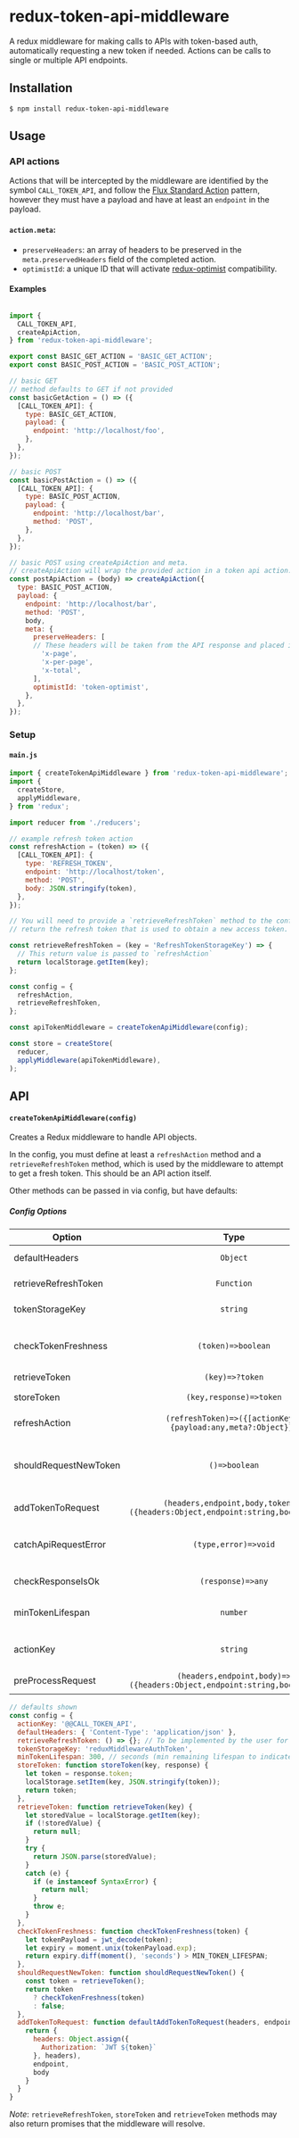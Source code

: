 # redux-token-api-middleware

A redux middleware for making calls to APIs with token-based auth, automatically
requesting a new token if needed. Actions can be calls to single or multiple API
endpoints.

## Installation

	$ npm install redux-token-api-middleware

## Usage

### API actions

Actions that will be intercepted by the middleware are identified by the symbol
`CALL_TOKEN_API`, and follow the [Flux Standard Action](https://github.com/acdlite/flux-standard-action) pattern, however they must have a payload and have at least an `endpoint` in the payload.

#### `action.meta`:
  - `preserveHeaders`: an array of headers to be preserved in the `meta.preservedHeaders` field of the completed action.
  - `optimistId`: a unique ID that will activate [redux-optimist](https://github.com/ForbesLindesay/redux-optimist) compatibility.

#### Examples

```javascript

import {
  CALL_TOKEN_API,
  createApiAction,
} from 'redux-token-api-middleware';

export const BASIC_GET_ACTION = 'BASIC_GET_ACTION';
export const BASIC_POST_ACTION = 'BASIC_POST_ACTION';

// basic GET
// method defaults to GET if not provided
const basicGetAction = () => ({
  [CALL_TOKEN_API]: {
    type: BASIC_GET_ACTION,
    payload: {
      endpoint: 'http://localhost/foo',
    },
  },
});

// basic POST
const basicPostAction = () => ({
  [CALL_TOKEN_API]: {
    type: BASIC_POST_ACTION,
    payload: {
      endpoint: 'http://localhost/bar',
      method: 'POST',
    },
  },
});

// basic POST using createApiAction and meta.
// createApiAction will wrap the provided action in a token api action.
const postApiAction = (body) => createApiAction({
  type: BASIC_POST_ACTION,
  payload: {
    endpoint: 'http://localhost/bar',
    method: 'POST',
    body,
    meta: {
      preserveHeaders: [
      // These headers will be taken from the API response and placed in meta.preservedHeaders.
        'x-page', 
        'x-per-page',
        'x-total',
      ],
      optimistId: 'token-optimist',
    },
  },
});

```

### Setup

#### `main.js`

```javascript
import { createTokenApiMiddleware } from 'redux-token-api-middleware';
import {
  createStore,
  applyMiddleware,
} from 'redux';

import reducer from './reducers';

// example refresh token action
const refreshAction = (token) => ({
  [CALL_TOKEN_API]: {
    type: 'REFRESH_TOKEN',
    endpoint: 'http://localhost/token',
    method: 'POST',
    body: JSON.stringify(token),
  },
});

// You will need to provide a `retrieveRefreshToken` method to the config that will
// return the refresh token that is used to obtain a new access token.

const retrieveRefreshToken = (key = 'RefreshTokenStorageKey') => {
  // This return value is passed to `refreshAction`
  return localStorage.getItem(key);
};

const config = {
  refreshAction,
  retrieveRefreshToken,
};

const apiTokenMiddleware = createTokenApiMiddleware(config);

const store = createStore(
  reducer,
  applyMiddleware(apiTokenMiddleware),
);

```

## API

#### `createTokenApiMiddleware(config)`

Creates a Redux middleware to handle API objects.

In the config, you must define at least a `refreshAction` method and a `retrieveRefreshToken`
method, which is used by the middleware to attempt to get a fresh token. This should be an API
action itself.

Other methods can be passed in via config, but have defaults:


##### Config Options

| Option                |                                      Type                                       | Description                                                                             |
| --------------------- | :-----------------------------------------------------------------------------: | :-------------------------------------------------------------------------------------- |
| defaultHeaders        |                                    `Object`                                     | The headers to apply to each request.                                                   |
| retrieveRefreshToken  |                                   `Function`                                    | Retrieves the refresh token.                                                            |
| tokenStorageKey       |                                    `string`                                     | The key that the token will be stored under.                                            |
| checkTokenFreshness   |                               `(token)=>boolean`                                | Used by the default `shouldRequestNewToken`. Return `true` to trigger a token refresh.  |
| retrieveToken         |                                 `(key)=>?token`                                 | Retrieves the token.                                                                    |
| storeToken            |                             `(key,response)=>token`                             | Replaces the default class method.                                                      |
| refreshAction         |          `(refreshToken)=>({[actionKey]:{payload:any,meta?:Object}})`           | API action fired when refreshing the token.            |
| shouldRequestNewToken |                                  `()=>boolean`                                  | Determines when to refresh token. (`checkTokenFreshness` will not be used if provided.) |
| addTokenToRequest     | `(headers,endpoint,body,token)=>({headers:Object,endpoint:string,body:Object})` | Adds token to the request.                                                              |
| catchApiRequestError  |                              `(type,error)=>void`                               | Additional error handler to be fired after `FAILED` action is dispatched.               |
| checkResponseIsOk     |                                `(response)=>any`                                | Checks and returns an `ok` response.                                                    |
| minTokenLifespan      |                                    `number`                                     | Time in seconds until a new token should be requested.                                  |
| actionKey             |                                    `string`                                     | The action key the middleware will intercept.                                           |
| preProcessRequest     |    `(headers,endpoint,body)=>({headers:Object,endpoint:string,body:Object})`    | Additional request handler.                                                             |

```javascript
// defaults shown
const config = {
  actionKey: '@@CALL_TOKEN_API',
  defaultHeaders: { 'Content-Type': 'application/json' },
  retrieveRefreshToken: () => {}; // To be implemented by the user for refreshing tokens.
  tokenStorageKey: 'reduxMiddlewareAuthToken',
  minTokenLifespan: 300, // seconds (min remaining lifespan to indicate new token should be requested)
  storeToken: function storeToken(key, response) {
    let token = response.token;
    localStorage.setItem(key, JSON.stringify(token));
    return token;
  },
  retrieveToken: function retrieveToken(key) {
    let storedValue = localStorage.getItem(key);
    if (!storedValue) {
      return null;
    }
    try {
      return JSON.parse(storedValue);
    }
    catch (e) {
      if (e instanceof SyntaxError) {
        return null;
      }
      throw e;
    }
  },
  checkTokenFreshness: function checkTokenFreshness(token) {
    let tokenPayload = jwt_decode(token);
    let expiry = moment.unix(tokenPayload.exp);
    return expiry.diff(moment(), 'seconds') > MIN_TOKEN_LIFESPAN;
  },
  shouldRequestNewToken: function shouldRequestNewToken() {
    const token = retrieveToken();
    return token
      ? checkTokenFreshness(token)
      : false;
  },
  addTokenToRequest: function defaultAddTokenToRequest(headers, endpoint, body, token) {
    return {
      headers: Object.assign({
        Authorization: `JWT ${token}`
      }, headers),
      endpoint,
      body
    }
  }
}
```

_Note_: `retrieveRefreshToken`, `storeToken` and `retrieveToken` methods may also return
promises that the middleware will resolve.

